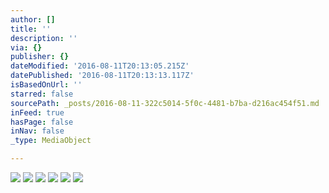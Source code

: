 ```yaml
---
author: []
title: ''
description: ''
via: {}
publisher: {}
dateModified: '2016-08-11T20:13:05.215Z'
datePublished: '2016-08-11T20:13:13.117Z'
isBasedOnUrl: ''
starred: false
sourcePath: _posts/2016-08-11-322c5014-5f0c-4481-b7ba-d216ac454f51.md
inFeed: true
hasPage: false
inNav: false
_type: MediaObject

---
```

![](https://imgflo.herokuapp.com/graph/vahj1ThiexotieMo/d419ff4c96b685c68ecb95b0466fde2c/croprotate.jpg?cropheight=3264&cropwidth=2448&degrees=-90&input=https%3A%2F%2Fthe-grid-user-content.s3-us-west-2.amazonaws.com%2F2f16e8d9-1380-4db7-80ee-c6e6b3514f97.jpg&x=0&y=0)
![](https://the-grid-user-content.s3-us-west-2.amazonaws.com/4a460af8-454e-4419-afe3-913892761826.jpg)
![](https://the-grid-user-content.s3-us-west-2.amazonaws.com/2e675909-b3a4-4e5e-a2ea-5a5038570c36.jpg)
![](https://imgflo.herokuapp.com/graph/vahj1ThiexotieMo/fd3f09effde667954a55ac33821bbc8e/croprotate.jpg?cropheight=3264&cropwidth=2448&degrees=-90&input=https%3A%2F%2Fthe-grid-user-content.s3-us-west-2.amazonaws.com%2F49ce7682-1c0b-49f3-9d00-e70c696f07ea.jpg&x=0&y=0)
![](https://the-grid-user-content.s3-us-west-2.amazonaws.com/eaefcf65-67a7-4619-bb27-31d927e127f8.jpg)
![](https://the-grid-user-content.s3-us-west-2.amazonaws.com/32d70de2-db62-444b-bb79-b75ebec3bb56.jpg)